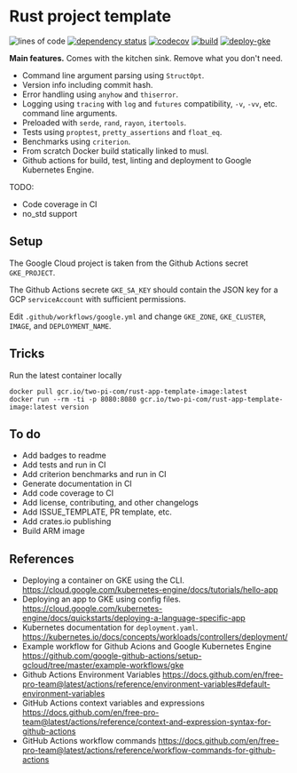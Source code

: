 # Rust project template

![lines of code](https://img.shields.io/tokei/lines/github/recmo/rust-app-template)
[![dependency status](https://deps.rs/repo/github/recmo/rust-app-template/status.svg)](https://deps.rs/repo/github/recmo/rust-app-template)
[![codecov](https://img.shields.io/codecov/c/github/recmo/rust-app-template)](https://codecov.io/gh/Recmo/rust-app-template)
[![build](https://img.shields.io/github/workflow/status/recmo/rust-app-template/build)](https://github.com/Recmo/rust-app-template/actions?query=workflow%3Abuild)
[![deploy-gke](https://img.shields.io/github/workflow/status/recmo/rust-app-template/deploy-gke)](https://github.com/Recmo/rust-app-template/actions?query=workflow%3Adeploy-gke)

**Main features.** Comes with the kitchen sink. Remove what you don't need.

* Command line argument parsing using `StructOpt`.
* Version info including commit hash.
* Error handling using `anyhow` and `thiserror`.
* Logging using `tracing` with `log` and `futures` compatibility, `-v`, `-vv`, etc. command line arguments.
* Preloaded with `serde`, `rand`, `rayon`, `itertools`.
* Tests using `proptest`, `pretty_assertions` and `float_eq`.
* Benchmarks using `criterion`.
* From scratch Docker build statically linked to musl.
* Github actions for build, test, linting and deployment to Google Kubernetes Engine.

TODO:

* Code coverage in CI
* no_std support

## Setup

The Google Cloud project is taken from the Github Actions secret `GKE_PROJECT`.

The Github Actions secrete `GKE_SA_KEY` should contain the JSON key for a GCP `serviceAccount` with sufficient permissions.

Edit `.github/workflows/google.yml` and change `GKE_ZONE`, `GKE_CLUSTER`, `IMAGE`, and `DEPLOYMENT_NAME`.

## Tricks

Run the latest container locally

```
docker pull gcr.io/two-pi-com/rust-app-template-image:latest
docker run --rm -ti -p 8080:8080 gcr.io/two-pi-com/rust-app-template-image:latest version
```

## To do

* Add badges to readme
* Add tests and run in CI
* Add criterion benchmarks and run in CI
* Generate documentation in CI
* Add code coverage to CI
* Add license, contributing, and other changelogs
* Add ISSUE_TEMPLATE, PR template, etc.
* Add crates.io publishing
* Build ARM image

## References

* Deploying a container on GKE using the CLI.
  <https://cloud.google.com/kubernetes-engine/docs/tutorials/hello-app>
* Deploying an app to GKE using config files.
  <https://cloud.google.com/kubernetes-engine/docs/quickstarts/deploying-a-language-specific-app>
* Kubernetes documentation for `deployment.yaml`.
  <https://kubernetes.io/docs/concepts/workloads/controllers/deployment/>
* Example workflow for Github Acions and Google Kubernetes Engine
  <https://github.com/google-github-actions/setup-gcloud/tree/master/example-workflows/gke>
* Github Actions Environment Variables
  <https://docs.github.com/en/free-pro-team@latest/actions/reference/environment-variables#default-environment-variables>
* GitHub Actions context variables and expressions
  <https://docs.github.com/en/free-pro-team@latest/actions/reference/context-and-expression-syntax-for-github-actions>
* GitHub Actions workflow commands
  <https://docs.github.com/en/free-pro-team@latest/actions/reference/workflow-commands-for-github-actions>
